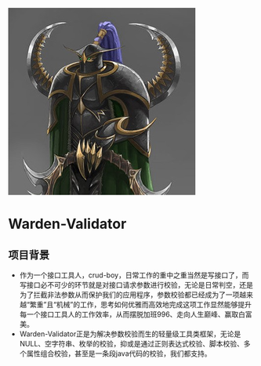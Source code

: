 ![](https://github.com/DandyLuo/mardownImage/blob/master/Warden_artwork%20(2).jpg)
# Warden-Validator
## 项目背景
- 作为一个接口工具人，crud-boy，日常工作的重中之重当然是写接口了，而写接口必不可少的环节就是对接口请求参数进行校验，无论是日常判空，还是为了拦截非法参数从而保护我们的应用程序，参数校验都已经成为了一项越来越“繁重”且“机械”的工作，思考如何优雅而高效地完成这项工作显然能够提升每一个接口工具人的工作效率，从而摆脱加班996、走向人生巅峰、赢取白富美。
- Warden-Validator正是为解决参数校验而生的轻量级工具类框架，无论是NULL、空字符串、枚举的校验，抑或是通过正则表达式校验、脚本校验、多个属性组合校验，甚至是一条段java代码的校验，我们都支持。

